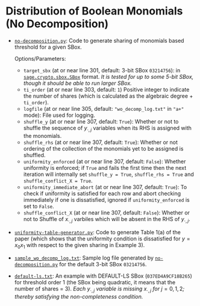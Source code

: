 
# Distribution of Boolean Monomials (No Decomposition)
* [`no-decomposition.py`](./without-decomposition/no-decomposition.py): Code to generate sharing of monomials based threshold for a given SBox.

    Options/Parameters: 

    * `target_sbx` (at or near line 301, default: 3-bit SBox `03214756`): in [`sage.crypto.sbox.SBox`](https://doc.sagemath.org/html/en/reference/cryptography/sage/crypto/sbox.html) format. *It is tested for up to some 5-bit SBox, though it should be able to run larger SBox.*
    * `ti_order` (at or near line 303, default: `1`) Positive integer to indicate the number of shares (which is calculated as the algebraic degree $+$ `ti_order`).
    * `logfile` (at or near line 305, default: `"wo_decomp_log.txt"` in `"a+"` mode): File used for logging.
    * `shuffle_y` (at or near line 307, default: `True`): Whether or not to shuffle the sequence of $y_{\cdot,j}$ variables when its RHS is assigned with the monomials.
    * `shuffle_rhs` (at or near line 307, default: `True`): Whether or not ordering of the collection of the monomials yet to be assigned is shuffled.
    * `uniformity_enforced` (at or near line 307, default: `False`): Whether uniformity is enforced; if `True` and fails the first time then the next iteration will internally set `shuffle_y = True`, `shuffle_rhs = True` and `shuffle_conflict_X = True`.
    * `uniformity_immediate_abort` (at or near line 307, default: `True`): To check if uniformity is satisfied for each row and abort checking immediately if one is dissatisfied, ignored if `uniformity_enforced` is set to `False`.
    * `shuffle_conflict_X` (at or near line 307, default: `False`): Whether or not to Shuffle of $x_{\cdot,j}$ varbiles which will be absent in the RHS of $y_{\cdot,j}$.

* [`uniformity-table-generator.py`](./without-decomposition/uniformity-table-generator.py): Code to generate Table 1(a) of the paper (which shows that the uniformity condition is dissatisfied for $y=x_0x_1$ with respect to the given sharing in Example 3).
* [`sample_wo_decomp_log.txt`](./without-decomposition/sample_wo_decomp_log.txt): Sample log file generated by [`no-decomposition.py`](./without-decomposition/no-decomposition.py) for the default 3-bit SBox `03214756`.
* [`default-ls.txt`](./without-decomposition/default-ls.txt): An example with DEFAULT-LS SBox (`037ED4A9CF18B265`) for threshold order 1 (the SBox being quadratic, it means that the number of shares = 3). *Each* $y_{\cdot,j}$ *variable is missing* $x_{\cdot, j}$ *for* $j=0,1,2$*; thereby satisfying the non-completeness condition.*
